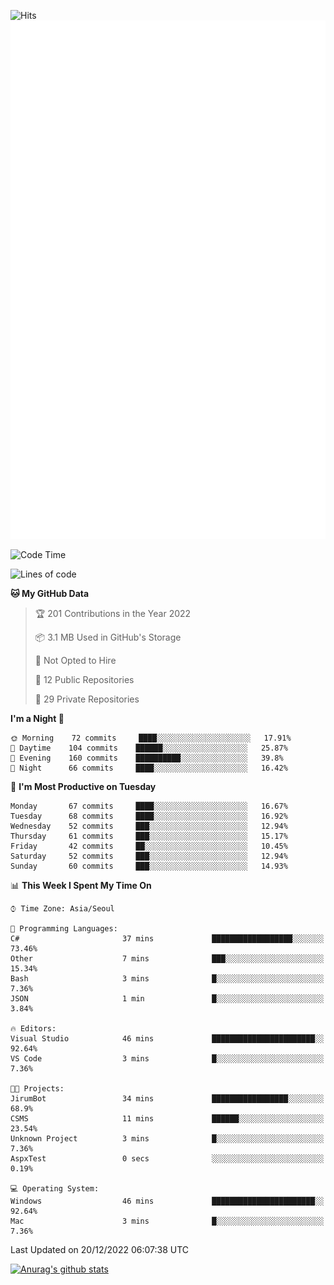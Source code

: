![Hits](https://hits.seeyoufarm.com/api/count/incr/badge.svg?url=https%3A%2F%2Fgithub.com%2Fkokose1234&count_bg=%2379C83D&title_bg=%23555555&icon=apple.svg&icon_color=%23E7E7E7&title=hits&edge_flat=false)
<br/>
![Metrics](https://github.com/kokose1234/kokose1234/blob/main/github-metrics.svg)

<!--START_SECTION:waka-->
![Code Time](http://img.shields.io/badge/Code%20Time-719%20hrs%2058%20mins-blue)

![Lines of code](https://img.shields.io/badge/From%20Hello%20World%20I%27ve%20Written-884%20Thousand%20lines%20of%20code-blue)

**🐱 My GitHub Data** 

> 🏆 201 Contributions in the Year 2022
 > 
> 📦 3.1 MB Used in GitHub's Storage 
 > 
> 🚫 Not Opted to Hire
 > 
> 📜 12 Public Repositories 
 > 
> 🔑 29 Private Repositories  
 > 
**I'm a Night 🦉** 

```text
🌞 Morning    72 commits     ████░░░░░░░░░░░░░░░░░░░░░   17.91% 
🌆 Daytime    104 commits    ██████░░░░░░░░░░░░░░░░░░░   25.87% 
🌃 Evening    160 commits    ██████████░░░░░░░░░░░░░░░   39.8% 
🌙 Night      66 commits     ████░░░░░░░░░░░░░░░░░░░░░   16.42%

```
📅 **I'm Most Productive on Tuesday** 

```text
Monday       67 commits     ████░░░░░░░░░░░░░░░░░░░░░   16.67% 
Tuesday      68 commits     ████░░░░░░░░░░░░░░░░░░░░░   16.92% 
Wednesday    52 commits     ███░░░░░░░░░░░░░░░░░░░░░░   12.94% 
Thursday     61 commits     ███░░░░░░░░░░░░░░░░░░░░░░   15.17% 
Friday       42 commits     ██░░░░░░░░░░░░░░░░░░░░░░░   10.45% 
Saturday     52 commits     ███░░░░░░░░░░░░░░░░░░░░░░   12.94% 
Sunday       60 commits     ███░░░░░░░░░░░░░░░░░░░░░░   14.93%

```


📊 **This Week I Spent My Time On** 

```text
⌚︎ Time Zone: Asia/Seoul

💬 Programming Languages: 
C#                       37 mins             ██████████████████░░░░░░░   73.46% 
Other                    7 mins              ███░░░░░░░░░░░░░░░░░░░░░░   15.34% 
Bash                     3 mins              █░░░░░░░░░░░░░░░░░░░░░░░░   7.36% 
JSON                     1 min               █░░░░░░░░░░░░░░░░░░░░░░░░   3.84%

🔥 Editors: 
Visual Studio            46 mins             ███████████████████████░░   92.64% 
VS Code                  3 mins              █░░░░░░░░░░░░░░░░░░░░░░░░   7.36%

🐱‍💻 Projects: 
JirumBot                 34 mins             █████████████████░░░░░░░░   68.9% 
CSMS                     11 mins             ██████░░░░░░░░░░░░░░░░░░░   23.54% 
Unknown Project          3 mins              █░░░░░░░░░░░░░░░░░░░░░░░░   7.36% 
AspxTest                 0 secs              ░░░░░░░░░░░░░░░░░░░░░░░░░   0.19%

💻 Operating System: 
Windows                  46 mins             ███████████████████████░░   92.64% 
Mac                      3 mins              █░░░░░░░░░░░░░░░░░░░░░░░░   7.36%

```


 Last Updated on 20/12/2022 06:07:38 UTC
<!--END_SECTION:waka-->

[![Anurag's github stats](https://github-readme-stats.vercel.app/api?username=kokose1234&theme=dracula)](https://github.com/anuraghazra/github-readme-stats)



	
